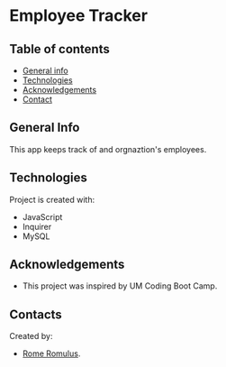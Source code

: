 # Employee Tracker

## Table of contents
* [General info](#general-info)
* [Technologies](#technologies)
* [Acknowledgements](#acknowledgements)
* [Contact](#contact)



## General Info
This app keeps track of and orgnaztion's employees.

## Technologies
Project is created with:
- JavaScript
- Inquirer
- MySQL


## Acknowledgements
- This project was inspired by UM Coding Boot Camp.

## Contacts
Created by:
- [Rome Romulus](https://github.com/DeRomuald).
